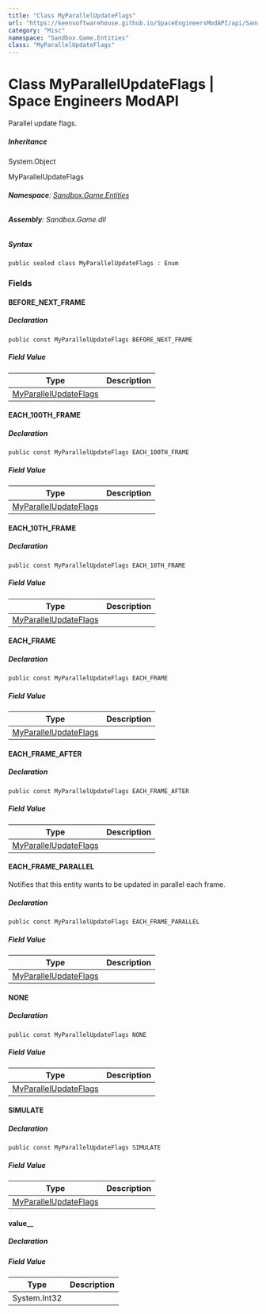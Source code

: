 ```yaml
---
title: "Class MyParallelUpdateFlags"
url: "https://keensoftwarehouse.github.io/SpaceEngineersModAPI/api/Sandbox.Game.Entities.MyParallelUpdateFlags.html"
category: "Misc"
namespace: "Sandbox.Game.Entities"
class: "MyParallelUpdateFlags"
---
```


# Class MyParallelUpdateFlags | Space Engineers ModAPI

Parallel update flags.

##### Inheritance

System.Object

MyParallelUpdateFlags

###### **Namespace**: [Sandbox.Game.Entities](https://keensoftwarehouse.github.io/SpaceEngineersModAPI/api/Sandbox.Game.Entities.html)

###### **Assembly**: Sandbox.Game.dll

##### Syntax

```
public sealed class MyParallelUpdateFlags : Enum
```

### Fields

#### BEFORE\_NEXT\_FRAME

##### Declaration

```
public const MyParallelUpdateFlags BEFORE_NEXT_FRAME
```

##### Field Value

| Type | Description |
| --- | --- |
| [MyParallelUpdateFlags](https://keensoftwarehouse.github.io/SpaceEngineersModAPI/api/Sandbox.Game.Entities.MyParallelUpdateFlags.html) |     |

#### EACH\_100TH\_FRAME

##### Declaration

```
public const MyParallelUpdateFlags EACH_100TH_FRAME
```

##### Field Value

| Type | Description |
| --- | --- |
| [MyParallelUpdateFlags](https://keensoftwarehouse.github.io/SpaceEngineersModAPI/api/Sandbox.Game.Entities.MyParallelUpdateFlags.html) |     |

#### EACH\_10TH\_FRAME

##### Declaration

```
public const MyParallelUpdateFlags EACH_10TH_FRAME
```

##### Field Value

| Type | Description |
| --- | --- |
| [MyParallelUpdateFlags](https://keensoftwarehouse.github.io/SpaceEngineersModAPI/api/Sandbox.Game.Entities.MyParallelUpdateFlags.html) |     |

#### EACH\_FRAME

##### Declaration

```
public const MyParallelUpdateFlags EACH_FRAME
```

##### Field Value

| Type | Description |
| --- | --- |
| [MyParallelUpdateFlags](https://keensoftwarehouse.github.io/SpaceEngineersModAPI/api/Sandbox.Game.Entities.MyParallelUpdateFlags.html) |     |

#### EACH\_FRAME\_AFTER

##### Declaration

```
public const MyParallelUpdateFlags EACH_FRAME_AFTER
```

##### Field Value

| Type | Description |
| --- | --- |
| [MyParallelUpdateFlags](https://keensoftwarehouse.github.io/SpaceEngineersModAPI/api/Sandbox.Game.Entities.MyParallelUpdateFlags.html) |     |

#### EACH\_FRAME\_PARALLEL

Notifies that this entity wants to be updated in parallel each frame.

##### Declaration

```
public const MyParallelUpdateFlags EACH_FRAME_PARALLEL
```

##### Field Value

| Type | Description |
| --- | --- |
| [MyParallelUpdateFlags](https://keensoftwarehouse.github.io/SpaceEngineersModAPI/api/Sandbox.Game.Entities.MyParallelUpdateFlags.html) |     |

#### NONE

##### Declaration

```
public const MyParallelUpdateFlags NONE
```

##### Field Value

| Type | Description |
| --- | --- |
| [MyParallelUpdateFlags](https://keensoftwarehouse.github.io/SpaceEngineersModAPI/api/Sandbox.Game.Entities.MyParallelUpdateFlags.html) |     |

#### SIMULATE

##### Declaration

```
public const MyParallelUpdateFlags SIMULATE
```

##### Field Value

| Type | Description |
| --- | --- |
| [MyParallelUpdateFlags](https://keensoftwarehouse.github.io/SpaceEngineersModAPI/api/Sandbox.Game.Entities.MyParallelUpdateFlags.html) |     |

#### value\_\_

##### Declaration

##### Field Value

| Type | Description |
| --- | --- |
| System.Int32 |     |